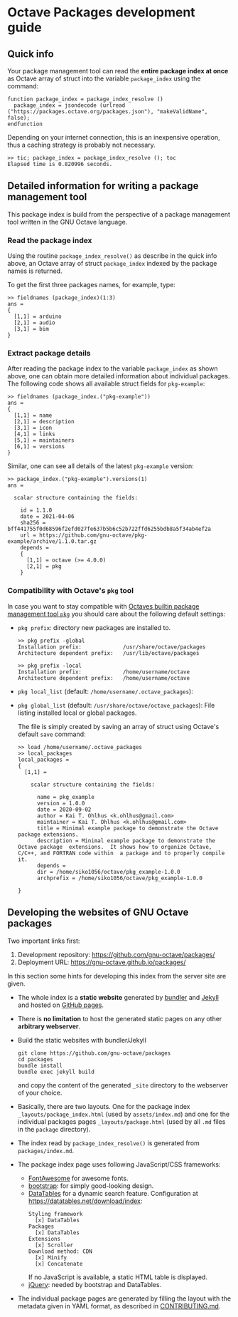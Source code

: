 # Octave Packages development guide

## Quick info

Your package management tool can read the **entire package index at once**
as Octave array of struct into the variable `package_index` using the command:
```
function package_index = package_index_resolve ()
  package_index = jsondecode (urlread ("https://packages.octave.org/packages.json"), "makeValidName", false);
endfunction
```
Depending on your internet connection, this is an inexpensive operation,
thus a caching strategy is probably not necessary.
```
>> tic; package_index = package_index_resolve (); toc
Elapsed time is 0.820996 seconds.
```


## Detailed information for writing a package management tool

This package index is build from the perspective of a package management tool
written in the GNU Octave language.


### Read the package index

Using the routine `package_index_resolve()` as describe in the quick info above,
an Octave array of struct `package_index` indexed by the package names is returned.

To get the first three packages names, for example, type:
```
>> fieldnames (package_index)(1:3)
ans =
{
  [1,1] = arduino
  [2,1] = audio
  [3,1] = bim
}
```


### Extract package details

After reading the package index to the variable `package_index` as shown above,
one can obtain more detailed information about individual packages.
The following code shows all available struct fields for `pkg-example`:
```
>> fieldnames (package_index.("pkg-example"))
ans =
{
  [1,1] = name
  [2,1] = description
  [3,1] = icon
  [4,1] = links
  [5,1] = maintainers
  [6,1] = versions
}
```
Similar, one can see all details of the latest `pkg-example` version:
```
>> package_index.("pkg-example").versions(1)
ans =

  scalar structure containing the fields:

    id = 1.1.0
    date = 2021-04-06
    sha256 = bff441755f0d68596f2efd027fe637b5b6c52b722ffd6255bdb8a5f34ab4ef2a
    url = https://github.com/gnu-octave/pkg-example/archive/1.1.0.tar.gz
    depends =
    {
      [1,1] = octave (>= 4.0.0)
      [2,1] = pkg
    }
```


### Compatibility with Octave's `pkg` tool

In case you want to stay compatible with
[Octaves builtin package management tool `pkg`](https://www.octave.org/doc/v6.2.0/XREFpkg.html)
you should care about the following default settings:

- `pkg prefix`: directory new packages are installed to.
  ```
  >> pkg prefix -global
  Installation prefix:             /usr/share/octave/packages
  Architecture dependent prefix:   /usr/lib/octave/packages

  >> pkg prefix -local
  Installation prefix:             /home/username/octave
  Architecture dependent prefix:   /home/username/octave
  ```

- `pkg local_list`  (default: `/home/username/.octave_packages`):
- `pkg global_list` (default: `/usr/share/octave/octave_packages`):
  File listing installed local or global packages.

  The file is simply created by saving an array of struct
  using Octave's default `save` command:
  ```
  >> load /home/username/.octave_packages
  >> local_packages
  local_packages =
  {
    [1,1] =

      scalar structure containing the fields:

        name = pkg_example
        version = 1.0.0
        date = 2020-09-02
        author = Kai T. Ohlhus <k.ohlhus@gmail.com>
        maintainer = Kai T. Ohlhus <k.ohlhus@gmail.com>
        title = Minimal example package to demonstrate the Octave package extensions.
        description = Minimal example package to demonstrate the Octave package  extensions.  It shows how to organize Octave, C/C++, and FORTRAN code within  a package and to properly compile it.
        depends =
        dir = /home/siko1056/octave/pkg_example-1.0.0
        archprefix = /home/siko1056/octave/pkg_example-1.0.0

  }
  ```


## Developing the websites of GNU Octave packages

Two important links first:

1. Development repository: <https://github.com/gnu-octave/packages/>
2. Deployment URL: <https://gnu-octave.github.io/packages/>

In this section some hints for developing this index from the server site are
given.

- The whole index is a **static website** generated by
  [bundler](https://bundler.io/) and [Jekyll](https://jekyllrb.com/)
  and hosted on
  [GitHub pages](https://pages.github.com/).

- There is **no limitation** to host the generated static pages on any other
  **arbitrary webserver**.

- Build the static websites with bundler/Jekyll
  ```
  git clone https://github.com/gnu-octave/packages
  cd packages
  bundle install
  bundle exec jekyll build
  ```
  and copy the content of the generated `_site` directory to the webserver of
  your choice.

- Basically, there are two layouts.
  One for the package index `_layouts/package_index.html` (used by
  `assets/index.md`) and one for the individual packages pages
  `_layouts/package.html` (used by all `.md` files in the `package` directory).

- The index read by `package_index_resolve()` is generated from
  `packages/index.md`.

- The package index page uses following JavaScript/CSS frameworks:
  - [FontAwesome](https://fontawesome.com/) for awesome fonts.
  - [bootstrap](https://getbootstrap.com/): for simply good-looking design.
  - [DataTables](https://datatables.net/) for a dynamic search feature.
    Configuration at <https://datatables.net/download/index>:
    ```
    Styling framework
      [x] DataTables
    Packages
      [x] DataTables
    Extensions
      [x] Scroller
    Download method: CDN
      [x] Minify
      [x] Concatenate
    ```
    If no JavaScript is available, a static HTML table is displayed.
  - [jQuery](https://jquery.com/): needed by bootstrap and DataTables.

- The individual package pages are generated by filling the layout with the
  metadata given in YAML format,
  as described in [CONTRIBUTING.md](/CONTRIBUTING.md).

